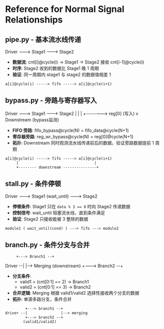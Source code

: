 # Reference for Normal Signal Relationships

## pipe.py - 基本流水线传递

Driver ---> Stage1 ---> Stage2

- **数据流**: cnt[i]@cycle(i) → Stage1 → Stage2 接收 cnt[i-1]@cycle(i)
- **时序**: Stage2 收到的数据比 Stage1 晚 1 周期
- **验证**: 同一周期内 stage1 与 stage2 的数据值相差 1

```
a[i]@cycle(i) -----> fifo -----> a[i]@cycle(i+1)
```


## bypass.py - 旁路与寄存器写入

Driver ---> Stage1 ---> Stage2
              |  |
              |  +--------> reg[0] (写入)
              v
         Downstream (bypass监测)

- **FIFO 旁路**: fifo_bypass@cycle(N) = fifo_data@cycle(N+1)
- **寄存器旁路**: reg_wr_bypass@cycle(N) = reg[0]@cycle(N+1)
- **拓扑**: Downstream 同时观测流水线传递前后的数据，验证旁路数据提前 1 周期

```
a[i]@cycle(i) -----> fifo -----> a[i]@cycle(i+1)
     |                                  |
     +-------- downstream ---------------+
```


## stall.py - 条件停顿

Driver ---> Stage1 (wait_until) ---> Stage2

- **停顿条件**: Stage1 只在 `data % 3 == 0` 时向 Stage2 传递数据
- **控制信号**: wait_until 阻塞流水线，直到条件满足
- **验证**: Stage2 只接收能被 3 整除的数据

```
module1 ( wait_until(cond) ) ---> fifo ---> module2
```


## branch.py - 条件分支与合并

         +---> Branch1 --+
Driver --|               |--> Merging (downstream)
         +---> Branch2 --+

- **分支条件**:
  - valid1 = (cnt[0:1] == 2) → Branch1
  - valid2 = (cnt[0:1] == 3) → Branch2
- **合并逻辑**: Merging 根据 valid1/valid2 选择性接收两个分支的数据
- **拓扑**: 单源多路分支，条件合并

```
         +---> branch1 --+
driver --|               |--> merging
         +---> branch2 --+
        (valid1/valid2)
```

